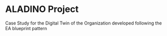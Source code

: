 # ALADINO Project
Case Study for the Digital Twin of the Organization developed following the EA blueprint pattern
